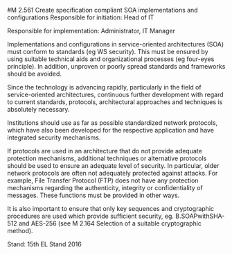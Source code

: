 #M 2.561 Create specification compliant SOA implementations and configurations
Responsible for initiation: Head of IT

Responsible for implementation: Administrator, IT Manager

Implementations and configurations in service-oriented architectures (SOA) must conform to standards (eg WS security). This must be ensured by using suitable technical aids and organizational processes (eg four-eyes principle). In addition, unproven or poorly spread standards and frameworks should be avoided.

Since the technology is advancing rapidly, particularly in the field of service-oriented architectures, continuous further development with regard to current standards, protocols, architectural approaches and techniques is absolutely necessary.

Institutions should use as far as possible standardized network protocols, which have also been developed for the respective application and have integrated security mechanisms.

If protocols are used in an architecture that do not provide adequate protection mechanisms, additional techniques or alternative protocols should be used to ensure an adequate level of security. In particular, older network protocols are often not adequately protected against attacks. For example, File Transfer Protocol (FTP) does not have any protection mechanisms regarding the authenticity, integrity or confidentiality of messages. These functions must be provided in other ways.

It is also important to ensure that only key sequences and cryptographic procedures are used which provide sufficient security, eg. B.SOAPwithSHA-512 and AES-256 (see M 2.164 Selection of a suitable cryptographic method).

Stand: 15th EL Stand 2016



